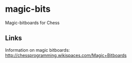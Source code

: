 magic-bits
==========

Magic-bitboards for Chess

## Links

Information on magic bitboards: http://chessprogramming.wikispaces.com/Magic+Bitboards
